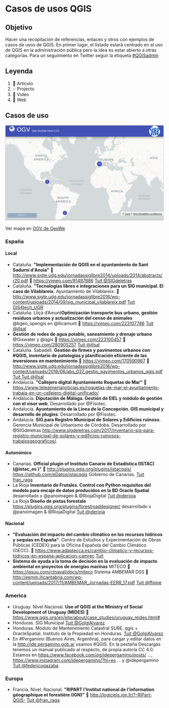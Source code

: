 # Casos de usos QGIS

## Objetivo

Hacer una recopilación de referencias, enlaces y otros con ejemplos de casos de usos de QGIS. 
En primer lugar, el listado estará centrado en el uso de QGIS en la administración pública pero la idea es estar abierto a otras categorías.
Para un seguimiento en Twitter seguir la etiqueta [#QGISadmin](https://twitter.com/hashtag/QGISadmon?src=hash)

## Leyenda

1. 📕 Artículo
1. 💡 Projecto
1. 🎥 Video
1. 📄 Web

## Casos de uso
![Map](/img/ogv_all.png)

Ver mapa en [OGV de GeoWe](https://geowe.org/ogv/viewer/?geojson=https://raw.githubusercontent.com/geowe/geodata/master/general/https://raw.githubusercontent.com/sigdeletras/qgis-case-studies/master/geo/usecasesqgis.geojson&cluster=true&basemap=carto)

### España

#### Local
- Cataluña. **"Implementación de QGIS en el ayuntamiento de Sant Sadurní d'Anoia"** 📕http://www.sigte.udg.edu/jornadassiglibre2014/uploads/2014/abstracts/r20.pdf 🎥 https://vimeo.com/91497886 [Tuit @SIGdeletras](https://twitter.com/SIGdeletras/status/1084057749900718080)
- Cataluña. **"Tecnologías libres e integraciones para un SIG municipal. El caso de Vilablareix.** Ayuntamiento de Vilablareix. 📕 http://www.sigte.udg.edu/jornadassiglibre2016/wp-content/uploads/2014/09/sig_municipal_vilablareix.pdf [Tuit GIS4tech_UGR](https://twitter.com/GIS4tech_UGR/status/1084375118258888712)
- Cataluña. Lliçà d’Amunt**Optimización transporte bus urbano, gestión residuos urbanos y actualización del censo de animales** @bgeo_opengis en @llicamunt 🎥  https://vimeo.com/223107746  [Tuit @jllsal](https://twitter.com/jllsala/status/1084408381732016128)
- **Gestión de redes de agua potable, saneamiento y drenaje urbano** @Giswater y @qgis 🎥 https://vimeo.com/223100457  🎥 https://vimeo.com/280905257 [Tuit @jllsal](https://twitter.com/jllsala/status/1084410209685114880)
- Cataluña. Sabadell. **Gestión de firmes y pavimentos urbanos con #QGIS, inventario de patologías y planificación eficiente de las inversiones en mantenimiento** 🎥 https://vimeo.com/170590967 📕 http://www.sigte.udg.edu/jornadassiglibre2016/wp-content/uploads/2016/06/abs_037_gestio_pavimentos_urbanos_qgis.pdf [Tuit Tuit @jllsal](https://twitter.com/jllsala/status/1084413421662208001)
- Andalucía. **"Callejero digital Ayuntamiento Roquetas de Mar"** 📄 https://www.telealmerianoticias.es/roquetas-de-mar-el-ayuntamiento-trabaja-en-un-callejero-digital-unificado/
- Andalucía. **Diputación de Málaga. Gestión de EIEL y módulo de gestión con el visor web**. Desarrollado por @Fisotec. 
- Andalucía. **Ayuntamiento de la Línea de la Concepción. GIS municipal y desarrollo de plugins**. Desarrollado por @Fisotec. 
- Andalucía. **SIG para Registro Municipal de Solares y Edificios ruinoso**. Gerencia Municipal de Urbanismo de Córdoba. Desarrollado por @SIGdeletras http://www.sigdeletras.com/2017/inventario-sig-para-registro-municipal-de-solares-y-edificios-ruinosos-trabajosgeograficos/. 

#### Autonómico
- Canarias. **Official plugin of Instituto Canario de Estadística (ISTAC)  (@istac_es )"** 📄  http://plugins.qgis.org/plugins/istacqgis/ https://github.com/eDatos/istacqgis Gobierno de Canarias. [Tuit fran_raga](https://twitter.com/fran_raga/status/1084087414803574786)
- La Rioja **Inventario de Frutales. Control con Python requisitos del modelo para encaje de datos producidos en la BD Oracle Spatial**  desarrollado x @panoimagen & @RiojaDigital [Tuit @iderioja](https://twitter.com/iderioja/status/1084732464403304448)
- La Rioja **Diseño de pistas forestale**  https://plugins.qgis.org/plugins/forestroaddesigner/ desarrollado x @panoimagen & @RiojaDigital [Tuit @iderioja](https://twitter.com/iderioja/status/1084732464403304448)

#### Nacional
- **"Evaluación del impacto del cambio climático en los recursos hídricos y sequías en España"**. Centro de Estudios y Experimentación de Obras Públicas (CEDEX) para la Oficina Española del Cambio Climático (OECC). 📄  https://www.adaptecca.es/cambio-climatico-y-recursos-hidricos-en-espana-aplicacion-camrec [Tuit ](https://twitter.com/fran_raga/status/1084084861831393280)
- **Sistema de ayuda a la toma de decisión en la evaluación de impacto ambiental en proyectos de energías marinas** MITECO 📕 https://issuu.com/ctnaval/docs/miteco Sistema AMBEMAR DSS 📕 http://eemm.ihcantabria.com/wp-content/uploads/2017/11/AMBEMAR_Jornadas-EERR_17.pdf [Tuit @ffpipe](https://twitter.com/ffpipe/status/1084415979558457344)


### America
- Uruguay. Nivel Nacional. **Use of QGIS at the Ministry of Social Development of Uruguay (MIDES)** 📄  https://www.qgis.org/en/site/about/case_studies/uruguay_mides.html# 
- Honduras. SIG Municipal [Tuit @GolgiAlvarez](https://twitter.com/GolgiAlvarez/status/1084615371703926789)
- Honduras. Módulo de Mantenimiento Catastral SURE. qgis + OracleSpatial. Instituto de la Propiedad en Honduras. [Tuit @GolgiAlvarez](https://twitter.com/GolgiAlvarez/status/1084616445198254080)
- En #Pergamino (Buenos Aires, Argentina), para cargar y editar datos en la http://ide.pergamino.gob.ar  usamos #QGIS. En la pestaña Descargas tenemos un manual publicado al respecto, de propia autoría CC 4.0. Estamos en https://www.facebook.com/pg/idepergamino/posts/ …, https://www.instagram.com/idepergamino/?hl=es … y @idepergamino [Tuit @federicogazaba](https://twitter.com/federicogazaba/status/1084433643693588480)

### Europa
- Francia. Nivel. Nacional. **"RIPART  l’Institut national de l’information géographique et forestière (IGN)"** 📄  http://logiciels.ign.fr/?-RIPart-QGIS- [Tuit @fran_raga](https://twitter.com/fran_raga/status/1084086364155588608)


